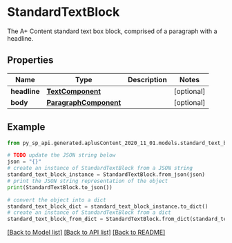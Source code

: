 # StandardTextBlock

The A+ Content standard text box block, comprised of a paragraph with a headline.

## Properties

Name | Type | Description | Notes
------------ | ------------- | ------------- | -------------
**headline** | [**TextComponent**](TextComponent.md) |  | [optional] 
**body** | [**ParagraphComponent**](ParagraphComponent.md) |  | [optional] 

## Example

```python
from py_sp_api.generated.aplusContent_2020_11_01.models.standard_text_block import StandardTextBlock

# TODO update the JSON string below
json = "{}"
# create an instance of StandardTextBlock from a JSON string
standard_text_block_instance = StandardTextBlock.from_json(json)
# print the JSON string representation of the object
print(StandardTextBlock.to_json())

# convert the object into a dict
standard_text_block_dict = standard_text_block_instance.to_dict()
# create an instance of StandardTextBlock from a dict
standard_text_block_from_dict = StandardTextBlock.from_dict(standard_text_block_dict)
```
[[Back to Model list]](../README.md#documentation-for-models) [[Back to API list]](../README.md#documentation-for-api-endpoints) [[Back to README]](../README.md)


